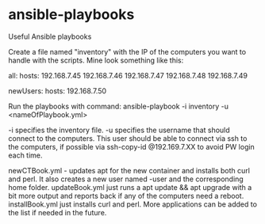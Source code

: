 # ansible-playbooks
Useful Ansible playbooks

Create a file named "inventory" with the IP of the computers you want to handle with the scripts.
Mine look something like this:

all:
  hosts:
    192.168.7.45
    192.168.7.46
    192.168.7.47
    192.168.7.48
    192.168.7.49

newUsers:
  hosts:
    192.168.7.50

Run the playbooks with command:
ansible-playbook -i inventory -u <username> <nameOfPlaybook.yml>

-i specifies the inventory file.
-u specifies the username that should connect to the computers. This user should be able to connect via ssh to the computers, if possible via ssh-copy-id <username>@192.169.7.XX to avoid PW login each time.


newCTBook.yml - updates apt for the new container and installs both curl and perl. It also creates a new user named <hostname>-user and the corresponding home folder.
updateBook.yml just runs a apt update && apt upgrade with a bit more output and reports back if any of the computers need a reboot.
installBook.yml just installs curl and perl. More applications can be added to the list if needed in the future.
